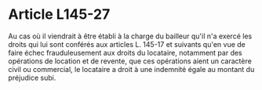 # Article L145-27

Au cas où il viendrait à être établi à la charge du bailleur qu'il n'a exercé les droits qui lui sont conférés aux articles L. 145-17 et suivants qu'en vue de faire échec frauduleusement aux droits du locataire, notamment par des opérations de location et de revente, que ces opérations aient un caractère civil ou commercial, le locataire a droit à une indemnité égale au montant du préjudice subi.
